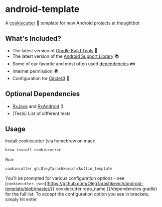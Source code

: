 # android-template

A [cookiecutter](https://github.com/audreyr/cookiecutter) :cookie: template for  new Android projects at thoughtbot

## What's Included?

- The latest version of [Gradle Build Tools](https://gradle.org/) :wrench:
- The latest version of the [Android Support Library](https://developer.android.com/topic/libraries/support-library/index.html) :books:
- Some of our favorite and most often used [dependencies](https://github.com/thoughtbot/android-template/blob/master/%7B%7B%20cookiecutter.repo_name%20%7D%7D/app/build.gradle#L30) :family:
- Internet permission :earth_africa:
- Configuration for [CircleCI](https://circleci.com) :large_blue_circle:

## Optional Dependencies
- [RxJava](https://github.com/ReactiveX/RxJava) and [RxAndroid](https://github.com/ReactiveX/RxAndroid) :arrows_clockwise:
- [Tests] List of different tests

## Usage

Install cookiecutter (via homebrew on mac):

```bash
brew install cookiecutter
```

Run:

```bash
cookiecutter gh:OlegTarashkevich/kotlin_template
```

You'll be prompted for various configuration options - see [`cookiecutter.json`](https://github.com/OlegTarashkevich/android-template/blob/master/{{ cookiecutter.repo_name }}/dependencies.gradle) for the full list. To accept the configuration option you see in brackets, simply hit enter
